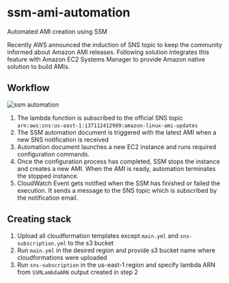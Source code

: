 # ssm-ami-automation
Automated AMI creation using SSM

Recently AWS announced the induction of SNS topic to keep the community informed about Amazon AMI releases. Following solution integrates this feature with Amazon EC2 Systems Manager to provide Amazon native solution to build AMIs.

Workflow
---------

![ssm automation](http://bigm-and-pie.com/wp-content/uploads/2017/04/ssm.png)

1. The  lambda function is subscribed to the official SNS topic
`arn:aws:sns:us-east-1:137112412989:amazon-linux-ami-updates`
2. The SSM automation document is triggered with the latest AMI  when a new SNS notification is received
3. Automation document launches a new EC2 instance and runs required configuration commands.
4. Once the configuration process has completed, SSM stops the instance and creates a new AMI. When the AMI is ready,  automation terminates the stopped instance.
5. CloudWatch Event gets notified when the SSM has finished or failed the execution. It sends a message to the SNS topic which is subscribed by the notification email.

Creating stack
-------------

1. Upload all cloudformation templates except `main.yml` and `sns-subscription.yml` to the s3 bucket
2. Run `main.yml` in the desired region and provide s3 bucket name where cloudformations were uploaded
3. Run `sns-subscription` in the us-east-1 region and specify lambda ARN  from `SSMLambdaARN` output created in step 2
